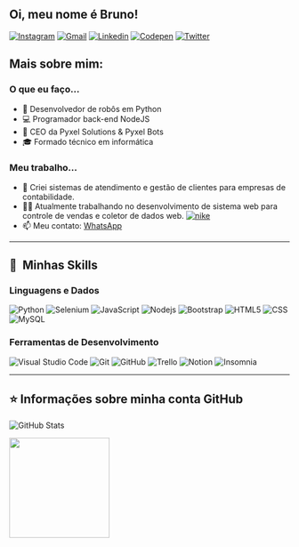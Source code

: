 ## Oi, meu nome é Bruno!

<div>
  <a href="https://www.instagram.com/pythonizando.js" target="_blank"><img src="https://img.shields.io/badge/-Instagram-E4405F?style=flat&logo=instagram&logoColor=white" alt="Instagram" /></a>
  <a href="mailto: bruno.pythonizando@gmail.com"><img src="https://img.shields.io/badge/Gmail-red?style=flat&logo=Gmail&logoColor=white" alt="Gmail" /></a>
  <a href="https://www.linkedin.com/in/brunorpdev/" target="_blank"><img src="https://img.shields.io/badge/LinkedIn-blue?style=flat&logo=linkedin&labelColor=blue" alt="Linkedin" /></a>
  <a href="https://codepen.io/obrunorp" target="_blank"><img src="https://img.shields.io/badge/-Codepen-black?style=flat&logo=Codepen&logoColor=white" alt="Codepen" /></a>
  <a href="https://twitter.com/obrunodev" target="_blank"><img src="https://img.shields.io/twitter/follow/obrunodev?style=social" alt="Twitter" /></a>
</div>

## Mais sobre mim:

### O que eu faço...
<ul>
  <li>🤖 Desenvolvedor de robôs em Python</li>
  <li>💻 Programador back-end NodeJS</li>
  <li>💼 CEO da Pyxel Solutions & Pyxel Bots</li>
  <li>🎓 Formado técnico em informática</li>
</ul>

### Meu trabalho...

- 🔭 Criei sistemas de atendimento e gestão de clientes para empresas de contabilidade.
- 👨‍💻 Atualmente trabalhando no desenvolvimento de sistema web para controle de vendas e coletor de dados web. [![nike](https://emoji.gg/assets/emoji/nike.png)](https://emoji.gg/emoji/nike)
- 📫 Meu contato: [WhatsApp](https://whats.link/obrunozap)

---

## :rocket: &nbsp;Minhas Skills

### **Linguagens e Dados**

  ![Python](https://img.shields.io/badge/-Python-333333?style=flat&logo=python)
  ![Selenium](https://img.shields.io/badge/-Selenium-333333?style=flat&logo=selenium)
  ![JavaScript](https://img.shields.io/badge/-JavaScript-333333?style=flat&logo=javascript)
  ![Nodejs](https://img.shields.io/badge/-Nodejs-333333?style=flat&logo=node.js)
  ![Bootstrap](https://img.shields.io/badge/-Bootstrap-333333?style=flat&logo=bootstrap)
  ![HTML5](https://img.shields.io/badge/-HTML5-333333?style=flat&logo=HTML5)
  ![CSS](https://img.shields.io/badge/-CSS-333333?style=flat&logo=CSS3&logoColor=1572B6)
  ![MySQL](https://img.shields.io/badge/-MySQL-333333?style=flat&logo=mysql)
  

### **Ferramentas de Desenvolvimento**

  ![Visual Studio Code](https://img.shields.io/badge/-Visual%20Studio%20Code-333333?style=flat&logo=visual-studio-code&logoColor=007ACC)
  ![Git](https://img.shields.io/badge/-Git-333333?style=flat&logo=git)
  ![GitHub](https://img.shields.io/badge/-GitHub-333333?style=flat&logo=github)
  ![Trello](https://img.shields.io/badge/-Trello-333333?style=flat&logo=trello&logoColor=007ACC)
  ![Notion](https://img.shields.io/badge/-Notion-333333?style=flat&logo=notion)
  ![Insomnia](https://img.shields.io/badge/-Insomnia-333333?style=flat&logo=insomnia)
  
---

## ⭐ Informações sobre minha conta GitHub

![GitHub Stats](https://github-readme-stats.vercel.app/api?username=obrunodev&show_icons=true&theme=dark)

<div>
  <img height="180em" src="https://github-readme-stats.vercel.app/api/top-langs/?username=obrunodev&layout=compact&langs_count=8&theme=dark"/>
</div>
